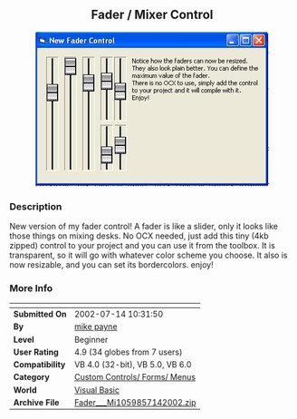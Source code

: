 ﻿<div align="center">

## Fader / Mixer Control

<img src="PIC200271453746681.JPG">
</div>

### Description

New version of my fader control! A fader is like a slider, only it looks like those things on mixing desks. No OCX needed, just add this tiny (4kb zipped) control to your project and you can use it from the toolbox. It is transparent, so it will go with whatever color scheme you choose. It also is now resizable, and you can set its bordercolors. enjoy!
 
### More Info
 


<span>             |<span>
---                |---
**Submitted On**   |2002-07-14 10:31:50
**By**             |[mike payne](https://github.com/Planet-Source-Code/PSCIndex/blob/master/ByAuthor/mike-payne.md)
**Level**          |Beginner
**User Rating**    |4.9 (34 globes from 7 users)
**Compatibility**  |VB 4\.0 \(32\-bit\), VB 5\.0, VB 6\.0
**Category**       |[Custom Controls/ Forms/  Menus](https://github.com/Planet-Source-Code/PSCIndex/blob/master/ByCategory/custom-controls-forms-menus__1-4.md)
**World**          |[Visual Basic](https://github.com/Planet-Source-Code/PSCIndex/blob/master/ByWorld/visual-basic.md)
**Archive File**   |[Fader\_\_\_Mi1059857142002\.zip](https://github.com/Planet-Source-Code/mike-payne-fader-mixer-control__1-36865/archive/master.zip)








